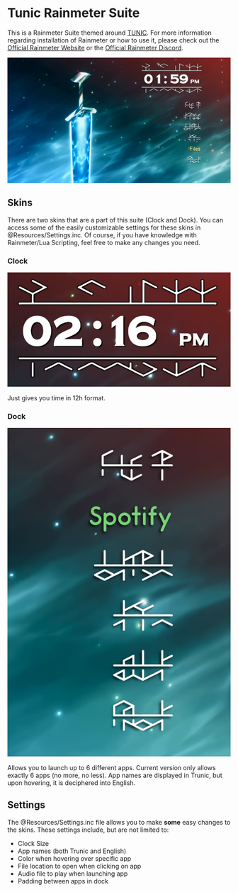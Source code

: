 # Tunic Rainmeter Suite

This is a Rainmeter Suite themed around [TUNIC](https://store.steampowered.com/app/553420/TUNIC/). For more information regarding installation of Rainmeter or how to use it, please check out the [Official Rainmeter Website](https://www.rainmeter.net) or the [Official Rainmeter Discord](discord.gg/rainmeter).


![alt text](https://github.com/shadowdevelop39/Tunic-Rainmeter-Suite/blob/main/Images/Example%20Desktop.png "Example Desktop")

## Skins

There are two skins that are a part of this suite (Clock and Dock). You can access some of the easily customizable settings for these skins in @Resources/Settings.inc. Of course, if you have knowledge with Rainmeter/Lua Scripting, feel free to make any changes you need.

### Clock

![alt text](https://github.com/shadowdevelop39/Tunic-Rainmeter-Suite/blob/main/Images/Clock.png "Clock Skin")

Just gives you time in 12h format. 



### Dock

![alt text](https://github.com/shadowdevelop39/Tunic-Rainmeter-Suite/blob/main/Images/Dock.png "Dock Skin")

Allows you to launch up to 6 different apps. Current version only allows exactly 6 apps (no more, no less). App names are displayed in Trunic, but upon hovering, it is deciphered into English.


## Settings

The @Resources/Settings.inc file allows you to make __some__ easy changes to the skins. These settings include, but are not limited to:

* Clock Size
* App names (both Trunic and English)
* Color when hovering over specific app
* File location to open when clicking on app
* Audio file to play when launching app
* Padding between apps in dock
